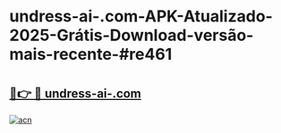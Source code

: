 # undress-ai-.com-APK-Atualizado-2025-Grátis-Download-versão-mais-recente-#re461

# <h2><a href="https://ainizakaria.my?title=undress-ai-.com&ref=24M">🔗👉 🔴 undress-ai-.com</a></h2>

[![acn](https://github.com/user-attachments/assets/0f9c940e-d8b0-45ae-aac7-cd30a18b3e1c)](https://ainizakaria.my?title=undress-ai-.com&ref=24M)


